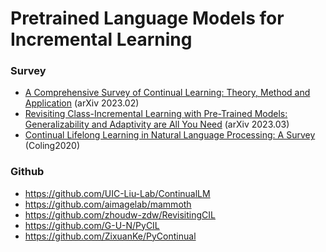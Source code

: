 # Pretrained Language Models for Incremental Learning


### Survey
- [A Comprehensive Survey of Continual Learning: Theory, Method and Application](https://arxiv.org/abs/2302.00487) (arXiv 2023.02)
- [Revisiting Class-Incremental Learning with Pre-Trained Models: Generalizability and Adaptivity are All You Need](https://arxiv.org/abs/2303.07338) (arXiv 2023.03)
- [Continual Lifelong Learning in Natural Language Processing: A Survey](https://aclanthology.org/2020.coling-main.574/) (Coling2020)

### Github
- https://github.com/UIC-Liu-Lab/ContinualLM
- https://github.com/aimagelab/mammoth
- https://github.com/zhoudw-zdw/RevisitingCIL
- https://github.com/G-U-N/PyCIL
- https://github.com/ZixuanKe/PyContinual